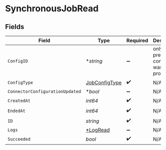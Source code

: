 # SynchronousJobRead


## Fields

| Field                                                 | Type                                                  | Required                                              | Description                                           |
| ----------------------------------------------------- | ----------------------------------------------------- | ----------------------------------------------------- | ----------------------------------------------------- |
| `ConfigID`                                            | **string*                                             | :heavy_minus_sign:                                    | only present if a config id was provided.             |
| `ConfigType`                                          | [JobConfigType](../../models/shared/jobconfigtype.md) | :heavy_check_mark:                                    | N/A                                                   |
| `ConnectorConfigurationUpdated`                       | **bool*                                               | :heavy_minus_sign:                                    | N/A                                                   |
| `CreatedAt`                                           | *int64*                                               | :heavy_check_mark:                                    | N/A                                                   |
| `EndedAt`                                             | *int64*                                               | :heavy_check_mark:                                    | N/A                                                   |
| `ID`                                                  | *string*                                              | :heavy_check_mark:                                    | N/A                                                   |
| `Logs`                                                | [*LogRead](../../models/shared/logread.md)            | :heavy_minus_sign:                                    | N/A                                                   |
| `Succeeded`                                           | *bool*                                                | :heavy_check_mark:                                    | N/A                                                   |